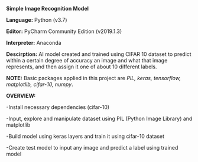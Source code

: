 **Simple Image Recognition Model**

**Language:** Python (v3.7)

**Editor:** PyCharm Community Edition (v2019.1.3)

**Interpreter:** Anaconda

**Descirption:** AI model created and trained using CIFAR 10 dataset to predict within a certain degree of accuracy an
image and what that image represents, and then assign it one of about 10 different labels.

**NOTE:**
Basic packages applied in this project are *PIL, keras, tensorflow, matplotlib, cifar-10, numpy*.

**OVERVIEW:**

-Install necessary dependencies (cifar-10)

-Input, explore and manipulate dataset using PIL (Python Image Library) and matplotlib

-Build model using keras layers and train it using cifar-10 dataset

-Create test model to input any image and predict a label using trained model
